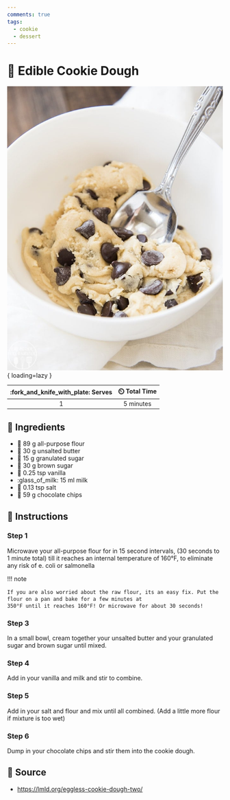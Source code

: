 ```yaml
---
comments: true
tags:
  - cookie
  - dessert
---
```

# :cookie: Edible Cookie Dough

![Edible Cookie Dough](../assets/images/edible-cookie-dough.jpg){ loading=lazy }

| :fork_and_knife_with_plate: Serves | :timer_clock: Total Time |
|:----------------------------------:|:-----------------------: |
| 1 | 5 minutes |

## :salt: Ingredients

- :ear_of_rice: 89 g all-purpose flour
- :butter: 30 g unsalted butter
- :candy: 15 g granulated sugar
- :maple_leaf: 30 g brown sugar
- :icecream: 0.25 tsp vanilla
- :glass_of_milk: 15 ml milk
- :salt: 0.13 tsp salt
- :chocolate_bar: 59 g chocolate chips

## :pencil: Instructions

### Step 1

Microwave your all-purpose flour for in 15 second intervals, (30 seconds to 1 minute total) till it reaches an internal
temperature of 160°F, to eliminate any risk of e. coli or salmonella

!!! note

    If you are also worried about the raw flour, its an easy fix. Put the flour on a pan and bake for a few minutes at
    350°F until it reaches 160°F! Or microwave for about 30 seconds!

### Step 3

In a small bowl, cream together your unsalted butter and your granulated sugar and brown sugar until mixed.

### Step 4

Add in your vanilla and milk and stir to combine.

### Step 5

Add in your salt and flour and mix until all combined. (Add a little more flour if mixture is too wet)

### Step 6

Dump in your chocolate chips and stir them into the cookie dough.

## :link: Source

- <https://lmld.org/eggless-cookie-dough-two/>
